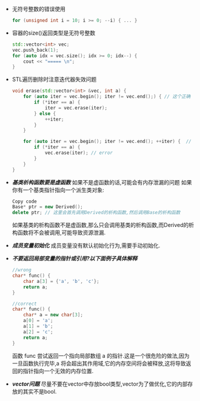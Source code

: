 * 无符号整数的错误使用
    ```c++
    for (unsigned int i = 10; i >= 0; --i) { ... }
    ```

* 容器的size()返回类型是无符号整数
    ```c++
    std::vector<int> vec;
    vec.push_back(1);
    for (auto idx = vec.size(); idx >= 0; idx--) {
        cout << "===== \n";
    }
    ```

* STL遍历删除时注意迭代器失效问题
    ```c++
    void erase(std::vector<int> &vec, int a) {
        for (auto iter = vec.begin(); iter != vec.end();) { // 这个正确
            if (*iter == a) {
                iter = vec.erase(iter);
            } else {
                ++iter;
            }
        }

        for (auto iter = vec.begin(); iter != vec.end(); ++iter) {  // error
            if (*iter == a) {
                vec.erase(iter); // error
            }
        }
    }
    ```

* ***基类析构函数要是虚函数***
    如果不是虚函数的话,可能会有内存泄漏的问题
    如果你有一个基类指针指向一个派生类对象:
    ```c++
    Copy code
    Base* ptr = new Derived();
    delete ptr; // 这里会首先调用Derived的析构函数,然后调用Base的析构函数
    ```
    如果基类的析构函数不是虚函数,那么只会调用基类的析构函数,而Derived的析构函数将不会被调用,可能导致资源泄漏.

* ***成员变量初始化***
    成员变量没有默认初始化行为,需要手动初始化.

* ***不要返回局部变量的指针或引用?以下面例子具体解释***
    ```c++
    //wrong
    char* func() {
        char a[3] = {'a', 'b', 'c'};
        return a;
    }

    //correct
    char* func() {
        char* a = new char[3];
        a[0] = 'a';
        a[1] = 'b';
        a[2] = 'c';
        return a;
    }
    ```
    函数 func 尝试返回一个指向局部数组 a 的指针.这是一个很危险的做法,因为一旦函数执行完毕,a 将会超出其作用域,它的内存空间将会被释放,这将导致返回的指针指向一个无效的内存位置.

* ***vector问题***
    尽量不要在vector中存放bool类型,vector为了做优化,它的内部存放的其实不是bool.